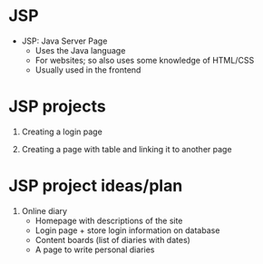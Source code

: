 # JSP
- JSP: Java Server Page
  - Uses the Java language
  - For websites; so also uses some knowledge of HTML/CSS
  - Usually used in the frontend

# JSP projects

1. Creating a login page

2. Creating a page with table and linking it to another page 

# JSP project ideas/plan

1. Online diary
    - Homepage with descriptions of the site
    - Login page + store login information on database
    - Content boards (list of diaries with dates)
    - A page to write personal diaries
